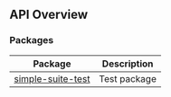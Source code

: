 ## API Overview

### Packages

| Package | Description |
| --- | --- |
| [simple-suite-test](docs/simple-suite-test) | Test package |
